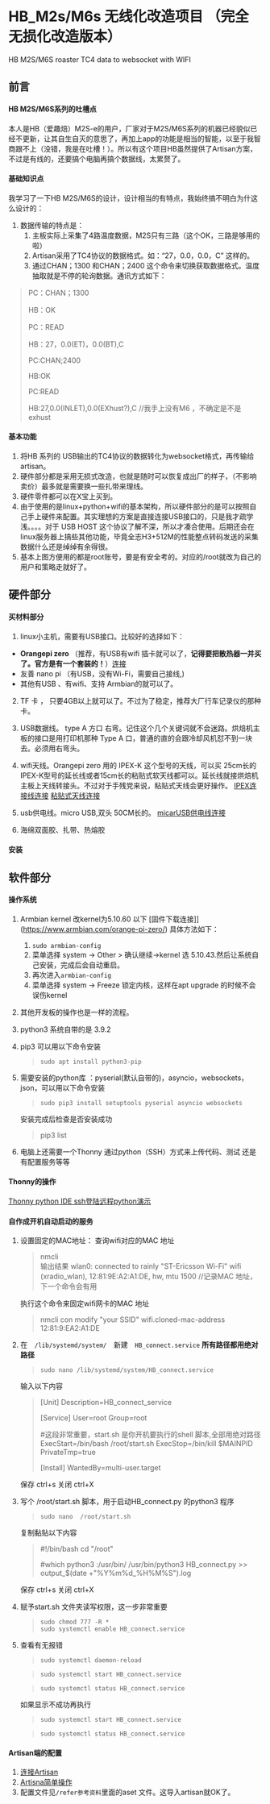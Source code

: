 # HB_M2s/M6s 无线化改造项目 （完全无损化改造版本）


HB M2S/M6S roaster TC4 data to websocket with WIFI

## 前言
#### HB M2S/M6S系列的吐槽点
本人是HB（爱趣焙）M2S-e的用户，厂家对于M2S/M6S系列的机器已经貌似已经不更新，让其自生自灭的意思了，再加上app的功能是相当的智能，以至于我智商跟不上（没错，我是在吐槽！）。所以有这个项目HB虽然提供了Artisan方案，不过是有线的，还要搞个电脑再搞个数据线，太累赘了。
#### 基础知识点
我学习了一下HB M2S/M6S的设计，设计相当的有特点，我始终搞不明白为什这么设计的：
1. 数据传输的特点是：
   1. 主板实际上采集了4路温度数据，M2S只有三路（这个OK，三路是够用的啦）
   2. Artisan采用了TC4协议的数据格式。如：“27，0.0，0.0，C” 这样的。
   3. 通过CHAN；1300 和CHAN；2400 这个命令来切换获取数据格式。温度抽取就是不停的轮询数据。通讯方式如下：
> PC：CHAN；1300
> 
> HB：OK
> 
> PC：READ
> 
> HB：27，0.0(ET)，0.0(BT),C
> 
> PC:CHAN;2400
> 
> HB:OK
> 
> PC:READ
> 
> HB:27,0.0(INLET),0.0(EXhust?),C //我手上没有M6 ，不确定是不是exhust
> 


#### 基本功能

1. 将HB 系列的 USB输出的TC4协议的数据转化为websocket格式，再传输给artisan。
2. 硬件部分都是采用无损式改造，也就是随时可以恢复成出厂的样子，（不影响卖价）最多就是需要换一些扎带来理线。
3. 硬件零件都可以在X宝上买到。
4. 由于使用的是linux+python+wifi的基本架构，所以硬件部分的是可以按照自己手上硬件来配置。其实理想的方案是直接连接USB接口的，只是我才疏学浅。。。。对于 USB HOST 这个协议了解不深，所以才凑合使用。后期还会在linux服务器上搞些其他功能，毕竟全志H3+512M的性能整点转码发送的采集数据什么还是绰绰有余得很。
5. 基本上图方便用的都是root账号，要是有安全考的。对应的/root就改为自己的用户和策略走就好了。
   
 ## 硬件部分
 #### 买材料部分
1. linux小主机，需要有USB接口。比较好的选择如下：
- **Orangepi zero** （推荐，有USB有wifi 插卡就可以了，**记得要把散热器一并买了。官方是有一个套装的！**）[连接](https://item.taobao.com/item.htm?spm=a1z09.2.0.0.706f2e8dOUH9aR&id=670536815398&_u=g1ap2648ab1)
- 友善 nano pi   （有USB，没有Wi-Fi，需要自己接线,)
- 其他有USB 、有wifi、支持 Armbian的就可以了。
2. TF 卡 ， 只要4GB以上就可以了。不过为了稳定，推荐大厂行车记录仪的那种卡。
   
3. USB数据线。 type A  方口 右弯。记住这个几个关键词就不会迷路。烘焙机主板的接口是用打印机那种 Type A 口，普通的直的会跟冷却风机怼不到一块去。必须用右弯头。 
   
4. wifi天线。Orangepi zero 用的 IPEX-K 这个型号的天线，可以买 25cm长的 IPEX-K型号的延长线或者15cm长的粘贴式软天线都可以。延长线就接烘焙机主板上天线转接头。不过对于手残党来说，粘贴式天线会更好操作。
     [IPEX连接线连接](https://detail.tmall.com/item.htm?_u=g1ap2646809&id=620154736020&spm=a1z09.2.0.0.706f2e8dOUH9aR)
     [粘贴式天线连接](https://item.taobao.com/item.htm?spm=a1z09.2.0.0.706f2e8dOUH9aR&id=615205217261&_u=g1ap264bc02)


5. usb供电线。micro USB,双头 50CM长的。
        [micarUSB供电线连接](https://detail.tmall.com/item.htm?_u=g1ap2644820&id=591913993020&spm=a1z09.2.0.0.706f2e8dOUH9aR)
6. 海绵双面胶、扎带、热熔胶
#### 安装   
   
## 软件部分
#### 操作系统   

1. Armbian kernel 改kernel为5.10.60 以下 [固件下载连接]](https://www.armbian.com/orange-pi-zero/)
   具体方法如下：
   1. `sudo armbian-config`
   2. 菜单选择 system -> Other > 确认继续->kernel 选 5.10.43.然后让系统自己安装，完成后会自动重启。
   3. 再次进入`armbian-config`
   4. 菜单选择 system -> Freeze 锁定内核，这样在apt upgrade 的时候不会误伤kernel
2. 其他开发板的操作也是一样的流程。
   
3. python3  系统自带的是 3.9.2 
4. pip3     可以用以下命令安装
   >`sudo apt install python3-pip`
5. 需要安装的python库 ：pyserial(默认自带的)，asyncio，websockets，json，可以用以下命令安装
   >`sudo pip3 install setuptools pyserial asyncio websockets`

   安装完成后检查是否安装成功   
   > pip3 list 
6. 电脑上还需要一个Thonny 通过python（SSH）方式来上传代码、测试 还是有配置服务等等
   
#### Thonny的操作

[Thonny python IDE ssh登陆远程python演示](https://www.bilibili.com/video/BV1PA411d74k/?share_source=copy_web&vd_source=9c7b2e32c205ad765a4540d8b93a9eeb)

#### 自作成开机自动启动的服务

1. 设置固定的MAC地址：
    查询wifi对应的MAC 地址
    >nmcli  
    输出结果
    >wlan0: connected to rainly
        "ST-Ericsson Wi-Fi"
        wifi (xradio_wlan), 12:81:9E:A2:A1:DE, hw, mtu 1500 //记录MAC 地址，下一个命令会有用
    >

    执行这个命令来固定wifi网卡的MAC 地址 
    > nmcli con modify "your SSID" wifi.cloned-mac-address 12:81:9:EA2:A1:DE

2. 在　`/lib/systemd/system/`　新建　`HB_connect.service` **所有路径都用绝对路径**
    >`sudo nano /lib/systemd/system/HB_connect.service`

   输入以下内容
    >[Unit]
    >Description=HB_connect_service
    >
    >[Service]
    >User=root
    >Group=root
    >
    >#这段非常重要，start.sh 是你开机要执行的shell 脚本,全部用绝对路径
    >ExecStart=/bin/bash /root/start.sh
    >ExecStop=/bin/kill $MAINPID
    >PrivateTmp=true
    >
    >[Install]
    >WantedBy=multi-user.target

    保存 ctrl+s 关闭 ctrl+X


3. 写个 /root/start.sh 脚本，用于启动HB_connect.py 的python3 程序
    >`sudo nano  /root/start.sh`

    复制黏贴以下内容

    >#!/bin/bash
    >cd "/root"
    >
    >#which python3 :/usr/bin/
    >/usr/bin/python3 HB_connect.py >> output_\$(date +"%Y%m%d_%H%M%S").log

    保存 ctrl+s 关闭 ctrl+X

4. 赋予start.sh 文件夹读写权限，这一步非常重要
    >`sudo chmod 777 -R *`  
    >`sudo systemctl enable HB_connect.service`

5. 查看有无报错
    >`sudo systemctl daemon-reload`

    >`sudo systemctl start HB_connect.service`

    >`sudo systemctl status HB_connect.service`

    如果显示不成功再执行

    >`sudo systemctl start HB_connect.service`

    >`sudo systemctl status HB_connect.service`



#### Artisan端的配置

1. [连接Artisan](https://www.bilibili.com/video/BV1et4y1w7i5/)
2. [Artisna简单操作](https://www.bilibili.com/video/BV1AV4y1L7yL/)
3. 配置文件见`/refer参考资料`里面的aset 文件。这导入artisan就OK了。
